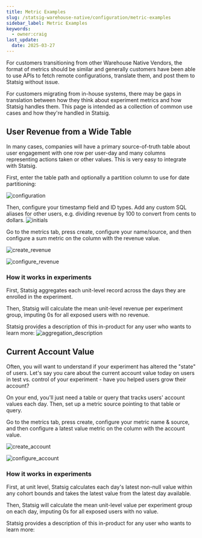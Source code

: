 ```yaml
---
title: Metric Examples
slug: /statsig-warehouse-native/configuration/metric-examples
sidebar_label: Metric Examples
keywords:
  - owner:craig
last_update:
  date: 2025-03-27
---
```


For customers transitioning from other Warehouse Native Vendors, the format of metrics should be similar and generally customers have been able to use APIs to fetch remote configurations, translate them, and post them to Statsig without issue.

For customers migrating from in-house systems, there may be gaps in translation between how they think about experiment metrics and how Statsig handles them. This page is intended as a collection of common use cases and how they're handled in Statsig.

## User Revenue from a Wide Table

In many cases, companies will have a primary source-of-truth table about user engagement with one row per user-day and many columns representing actions taken or other values. This is very easy to integrate with Statsig.

First, enter the table path and optionally a partition column to use for date partitioning:

![configuration](/img/metric_examples_configuration.png)

Then, configure your timestamp field and ID types. Add any custom SQL aliases for other users, e.g. dividing revenue by 100 to convert from cents to dollars.
![initials](/img/metric_examples_initials.png)

Go to the metrics tab, press create, configure your name/source, and then configure a sum metric on the column with the revenue value.

![create_revenue](/img/metric_examples_create_revenue.png)

![configure_revenue](/img/metric_examples_configure_revenue.png)

### How it works in experiments

First, Statsig aggregates each unit-level record across the days they are enrolled in the experiment.

Then, Statsig will calculate the mean unit-level revenue per experiment group, imputing 0s for all exposed users with no revenue.

Statsig provides a description of this in-product for any user who wants to learn more:
![aggregation_description](/img/metric_examples_configuration.png)



## Current Account Value

Often, you will want to understand if your experiment has altered the "state" of users. Let's say you care about the current account value today on users in test vs. control of your experiment - have you helped users grow their account?

On your end, you'll just need a table or query that tracks users' account values each day. Then, set up a metric source pointing to that table or query.



Go to the metrics tab, press create, configure your metric name & source, and then configure a latest value metric on the column with the account value.

![create_account](/img/metric_examples_create_account.png)

![configure_account](/img/metric_examples_configure_account.png)

### How it works in experiments

First, at unit level, Statsig calculates each day's latest non-null value within any cohort bounds and takes the latest value from the latest day available. 

Then, Statsig will calculate the mean unit-level value per experiment group on each day, imputing 0s for all exposed users with no value.

Statsig provides a description of this in-product for any user who wants to learn more:
